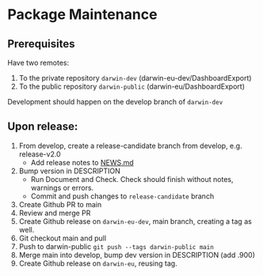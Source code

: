 # Package Maintenance

## Prerequisites
Have two remotes:
1. To the private repository `darwin-dev` (darwin-eu-dev/DashboardExport)
2. To the public repository `darwin-public` (darwin-eu/DashboardExport)

Development should happen on the develop branch of `darwin-dev`

## Upon release:
1. From develop, create a release-candidate branch from develop, e.g. release-v2.0
   - Add release notes to [NEWS.md]()
2. Bump version in DESCRIPTION
   - Run Document and Check. Check should finish without notes, warnings or errors.
   - Commit and push changes to `release-candidate` branch
3. Create Github PR to main
4. Review and merge PR
5. Create Github release on `darwin-eu-dev`, main branch, creating a tag as well.
6. Git checkout main and pull
7. Push to darwin-public `git push --tags darwin-public main`
8. Merge main into develop, bump dev version in DESCRIPTION (add .900)
9. Create Github release on `darwin-eu`, reusing tag.
